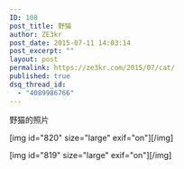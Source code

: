 ```yaml
---
ID: 108
post_title: 野猫
author: ZE3kr
post_date: 2015-07-11 14:03:14
post_excerpt: ""
layout: post
permalink: https://ze3kr.com/2015/07/cat/
published: true
dsq_thread_id:
  - "4089986766"
---
```

野猫的照片

[img id="820" size="large" exif="on"][/img]

[img id="819" size="large" exif="on"][/img]